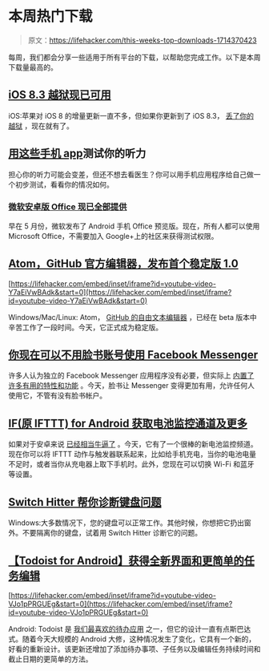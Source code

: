 # 本周热门下载

> 原文：<https://lifehacker.com/this-weeks-top-downloads-1714370423>

每周，我们都会分享一些适用于所有平台的下载，以帮助您完成工作。以下是本周下载量最高的。



## [iOS 8.3 越狱现已可用](http://lifehacker.com/ios-8-3-jailbreak-is-now-available-1713385514)

iOS:苹果对 iOS 8 的增量更新一直不多，但如果你更新到了 iOS 8.3， [丢了你的越狱](http://lifehacker.com/how-to-jailbreak-your-iphone-the-always-up-to-date-gui-5771943) ，现在就有了。

## [用这些手机 app](http://lifehacker.com/test-your-hearing-with-these-mobile-apps-1712562906)测试你的听力

担心你的听力可能会变差，但还不想去看医生？你可以用手机应用程序给自己做一个初步测试，看看你的情况如何。

### [**微软安卓版 Office 现已全部提供**](https://lifehacker.com/microsoft-office-for-android-now-available-to-all-1713609291)

早在 5 月份，微软发布了 Android 手机 Office 预览版。现在，所有人都可以使用 Microsoft Office，不需要加入 Google+上的社区来获得测试权限。

## [Atom，GitHub 官方编辑器，发布首个稳定版 1.0](http://lifehacker.com/atom-githubs-official-editor-releases-first-stable-ve-1713913915)

 [https://lifehacker.com/embed/inset/iframe?id=youtube-video-Y7aEiVwBAdk&start=0](https://lifehacker.com/embed/inset/iframe?id=youtube-video-Y7aEiVwBAdk&start=0) 

Windows/Mac/Linux: Atom， [GitHub 的自由文本编辑器](https://lifehacker.com/atom-the-text-editor-from-github-goes-free-and-open-s-1573153208) ，已经在 beta 版本中辛苦工作了一段时间。今天，它正式成为稳定版。

## [你现在可以不用脸书账号使用 Facebook Messenger](http://lifehacker.com/you-can-now-use-facebook-messenger-without-a-facebook-a-1713715943)

许多人认为独立的 Facebook Messenger 应用程序没有必要，但实际上 [内置了许多有用的特性和功能](https://lifehacker.com/the-best-features-of-facebook-messenger-youre-probably-1620750584) 。今天，脸书让 Messenger 变得更加有用，允许任何人使用它，不管有没有脸书帐户。

## [IF(原 IFTTT) for Android 获取电池监控通道及更多](http://lifehacker.com/if-formerly-ifttt-for-android-gets-battery-monitoring-1713911832)

如果对于安卓来说 [已经相当牛逼了](https://lifehacker.com/all-the-new-stuff-in-ifttt-for-android-and-what-you-can-1566974091) 。今天，它有了一个很棒的新电池监控频道。现在你可以将 IFTTT 动作与触发器联系起来，比如给手机充电，当你的电池电量不足时，或者当你从充电器上取下手机时。此外，您现在可以切换 Wi-Fi 和蓝牙等设置。

## [Switch Hitter 帮你诊断键盘问题](http://lifehacker.com/switch-hitter-helps-you-diagnose-keyboard-problems-1713023300)

Windows:大多数情况下，您的键盘可以正常工作。其他时候，你想把它扔出窗外。不要隔离你的键盘，试着用 Switch Hitter 诊断它的问题。

## [【Todoist for Android】获得全新界面和更简单的任务编辑](http://lifehacker.com/todoist-for-android-gets-a-sharp-new-interface-and-simp-1713077756)

 [https://lifehacker.com/embed/inset/iframe?id=youtube-video-VJo1pPRGUEg&start=0](https://lifehacker.com/embed/inset/iframe?id=youtube-video-VJo1pPRGUEg&start=0) 

Android: Todoist 是 [我们最喜欢的待办应用](http://lifehacker.com/five-best-to-do-list-managers-5924093) 之一，但它的设计一直有点斯巴达式。随着今天大规模的 Android 大修，这种情况发生了变化，它具有一个新的，好看的重新设计。该更新还增加了添加待办事项、子任务以及编辑任务持续时间和截止日期的更简单的方法。